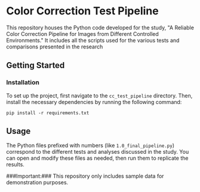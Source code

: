 # Color Correction Test Pipeline
This repository houses the Python code developed for the study, "A Reliable Color Correction Pipeline for Images from Different Controlled Environments." It includes all the scripts used for the various tests and comparisons presented in the research

## Getting Started
### Installation
To set up the project, first navigate to the `cc_test_pipeline` directory. Then, install the necessary dependencies by running the following command:

`pip install -r requirements.txt`

## Usage
The Python files prefixed with numbers (like `1.0_final_pipeline.py`) correspond to the different tests and analyses discussed in the study. You can open and modify these files as needed, then run them to replicate the results.

###Important:### This repository only includes sample data for demonstration purposes.
